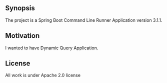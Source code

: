 ## Synopsis

The project is a Spring Boot Command Line Runner Application version 3.1.1. 

## Motivation

I wanted to have Dynamic Query Application.

## License

All work is under Apache 2.0 license
